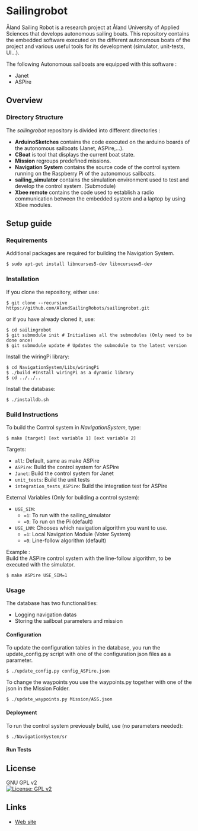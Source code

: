 Sailingrobot
==========

Åland Sailing Robot is a research project at Åland University of Applied Sciences that develops autonomous sailing boats.
This repository contains the embedded software  executed on the different autonomous boats of the project and various useful tools for its development (simulator, unit-tests, UI...).

The following Autonomous sailboats are equipped with this software :
- Janet
- ASPire

## Overview

### Directory Structure

The  *sailingrobot* repository is divided into different directories :
- **ArduinoSketches** contains  the code executed on the arduino boards of the autonomous sailboats (Janet, ASPire,...).
- **CBoat** is tool that displays the current boat state.
-  **Mission** regroups predefined missions.
- **Navigation System** contains the source code of the control system running on the Raspberry Pi of the autonomous sailboats.
-  **sailing_simulator** contains the simulation environment used to test and develop the control system. (Submodule)
- **Xbee remote** contains the code used to establish a radio communication between the embedded system and a laptop by using XBee modules.

##  Setup guide

### Requirements

Additional packages are required for building the Navigation System.
```shell
$ sudo apt-get install libncurses5-dev libncursesw5-dev
```

### Installation

If you clone the repository, either use:
```shell
$ git clone --recursive https://github.com/AlandSailingRobots/sailingrobot.git
```
or if you have already cloned it, use:
```shell
$ cd sailingrobot  
$ git submodule init # Initialises all the submodules (Only need to be done once)  
$ git submodule update # Updates the submodule to the latest version 
```
Install the wiringPi library:
```shell 
$ cd NavigationSystem/Libs/wiringPi
$ ./build #Install wiringPi as a dynamic library
$ cd ../../..
```
Install the database:
```shell 
$ ./installdb.sh
```

### Build Instructions

To build the Control system in *NavigationSystem*, type:
```shell 
$ make [target] [ext variable 1] [ext variable 2]
``` 
Targets:
* `all`: Default, same as make ASPire
* `ASPire`: Build the control system for ASPire
* `Janet`: Build the control system for Janet
* `unit_tests`: Build the unit tests
* `integration_tests_ASPire`: Build the integration test for ASPire

External Variables (Only for building a control system):
* `USE_SIM`:
  - `=1`: To run with the sailing_simulator
  - `=0`: To run on the Pi (default)
* `USE_LNM`: Chooses which navigation algorithm you want to use.
  - `=1`: Local Navigation Module (Voter System)
  - `=0`: Line-follow algorithm (default)


Example :  
Build the ASPire control system with the line-follow algorithm, to be executed with the simulator.
```shell
$ make ASPire USE_SIM=1
```

### Usage

The database has two functionalities:
- Logging navigation datas
- Storing the sailboat parameters and mission

#### Configuration

To update the configuration tables in the database, you run the update_config.py script with one of the configuration json files as a parameter.

```shell
$ ./update_config.py config_ASPire.json
```

To change the waypoints you use the waypoints.py together with one of the json in the Mission Folder.

```shell
$ ./update_waypoints.py Mission/ASS.json
```

#### Deployment

To run the control system previously build, use (no parameters needed):
```shell
$ ./NavigationSystem/sr
```

#### Run Tests

## License
GNU GPL v2  
[![License: GPL v2](https://img.shields.io/badge/License-GPL%20v2-blue.svg)](https://www.gnu.org/licenses/old-licenses/gpl-2.0.en.html)

## Links

* [Web site](www.sailingrobots.ax)
